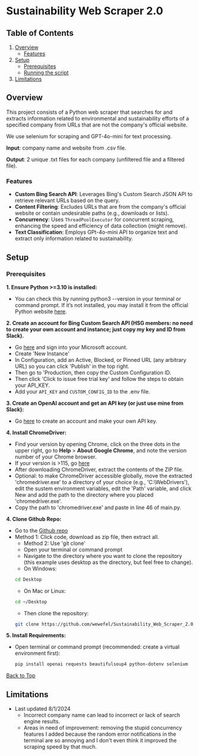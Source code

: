 <a name="top"></a>

# Sustainability Web Scraper 2.0

## Table of Contents
1. [Overview](#overview)
   - [Features](#features)
2. [Setup](#setup)
   - [Prerequisites](#prerequisites)
   - [Running the script](#running-the-script)
3. [Limitations](#limitations)


## Overview
This project consists of a Python web scraper that searches for and extracts information related to environmental and sustainability efforts of a specified company from URLs that are not the company's official website.  
 
We use selenium for scraping and GPT-4o-mini for text processing.

**Input**: company name and website from .csv file.

**Output**: 2 unique .txt files for each company (unfiltered file and a filtered file).

### Features
- **Custom Bing Search API**: Leverages Bing's Custom Search JSON API to retrieve relevant URLs based on the query.
- **Content Filtering**: Excludes URLs that are from the company's official website or contain undesirable paths (e.g., downloads or lists).
- **Concurrency**: Uses `ThreadPoolExecutor` for concurrent scraping, enhancing the speed and efficiency of data collection (might remove).
- **Text Classification**: Employs GPt-4o-mini API to organize text and extract only information related to sustainability.




## Setup

### Prerequisites

**1. Ensure Python >=3.10 is installed:**
* You can check this by running python3 --version in your terminal or command prompt. If it’s not installed, you may install it from the official Python website [here](https://www.python.org/downloads).

**2. Create an account for Bing Custom Search API (HSG members: no need to create your own account and instance; just copy my key and ID from Slack).**
* Go [here](https://www.microsoft.com/en-us/bing/apis/bing-custom-search-api) and sign into your Microsoft account.
* Create 'New Instance'
* In Configuration, add an Active, Blocked, or Pinned URL (any arbitrary URL) so you can click 'Publish' in the top right.
* Then go to 'Production, then copy the Custom Configuration ID.
* Then click 'Click to issue free trial key' and follow the steps to obtain your API_KEY.
* Add your `API_KEY` and `CUSTOM_CONFIG_ID` to the .env file.

**3. Create an OpenAI account and get an API key (or just use mine from Slack):**
* Go [here](https://platform.openai.com/docs/overview) to create an account and make your own API key.

**4. Install ChromeDriver:**
* Find your version by opening Chrome, click on the three dots in the upper right, go to **Help** > **About Google Chrome**, and note the version number of your Chrome browser.
* If your version is >115, go [here](https://googlechromelabs.github.io/chrome-for-testing/)
* After downloading ChromeDriver, extract the contents of the ZIP file.
* Optional: to make ChromeDriver accessible globally, move the extracted 'chromedriver.exe' to a directory of your choice (e.g., 'C:\WebDrivers'), edit the sustem environment variables, edit the 'Path' variable, and click New and add the path to the directory where you placed 'chromedriver.exe'.
* Copy the path to 'chromedriver.exe' and paste in line 46 of main.py.

**4. Clone Github Repo:**
* Go to the [Github repo](https://github.com/wewefel/Sustainability_Web_Scraper_2.0)
* Method 1: Click code, download as zip file, then extract all.
  * Method 2: Use 'git clone'
  * Open your terminal or command prompt
  * Navigate to the directory where you want to clone the repository (this example uses desktop as the directory, but feel free to change).  
  * On Windows:
   ``` sh
   cd Desktop
   ```
  * On Mac or Linux:
   ``` sh
   cd ~/Desktop
   ```
  * Then clone the repository:
   ``` sh
   git clone https://github.com/wewefel/Sustainability_Web_Scraper_2.0.git
   ```
**5. Install Requirements:**
* Open terminal or command prompt (recommended: create a virtual environment first):
  ``` sh
  pip install openai requests beautifulsoup4 python-dotenv selenium
  ```
  
[Back to Top](#top)

## Limitations

* Last updated 8/1/2024
  * Incorrect company name can lead to incorrect or lack of search engine results.
  * Areas in need of improvement: removing the stupid concurrency features I added because the random error notifications in the terminal are so annoying and I don't even think it improved the scraping speed by that much.
